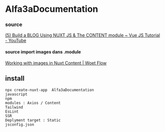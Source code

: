 # Alfa3aDocumentation
### source
[(5) Build a BLOG Using NUXT JS & The CONTENT module ~ Vue JS Tutorial - YouTube](https://www.youtube.com/watch?v=1SAZMFwYUDE)  

#### source import images dans .module
[Working with images in Nuxt Content | Woet Flow](https://woetflow.com/posts/working-with-images-in-nuxt-content/#2-images-inside-the-article-content)

## install
```
npx create-nuxt-app  Alfa3aDocumentation
javascript
npm
modules : Axios / Content
Tailwind
EsLint
SSR
Deplyment target : Static
jsconfig.json
```

